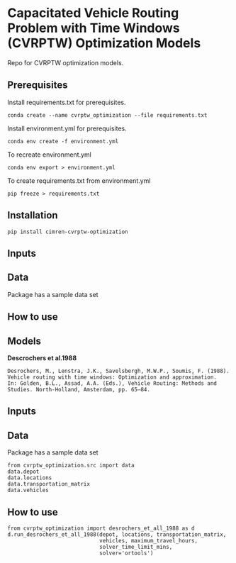 Capacitated Vehicle Routing Problem with Time Windows (CVRPTW) Optimization Models
====================================================

Repo for CVRPTW optimization models.

Prerequisites
-------------

Install requirements.txt for prerequisites.

```
conda create --name cvrptw_optimization --file requirements.txt
```

Install environment.yml for prerequisites.

```
conda env create -f environment.yml
```

To recreate environment.yml

```
conda env export > environment.yml
```

To create requirements.txt from environment.yml

```
pip freeze > requirements.txt
```

Installation
------------

```
pip install cimren-cvrptw-optimization
```

Inputs
------

Data
----
Package has a sample data set


How to use
----------


Models
------

**Descrochers et al.1988**

    Desrochers, M., Lenstra, J.K., Savelsbergh, M.W.P., Soumis, F. (1988).
    Vehicle routing with time windows: Optimization and approximation.
    In: Golden, B.L., Assad, A.A. (Eds.), Vehicle Routing: Methods and Studies. North-Holland, Amsterdam, pp. 65–84.

Inputs
------


Data
----
Package has a sample data set

```
from cvrptw_optimization.src import data
data.depot
data.locations
data.transportation_matrix
data.vehicles
```

How to use
----------

```
from cvrptw_optimization import desrochers_et_all_1988 as d
d.run_desrochers_et_all_1988(depot, locations, transportation_matrix,
                             vehicles, maximum_travel_hours,
                             solver_time_limit_mins,
                             solver='ortools')
```

